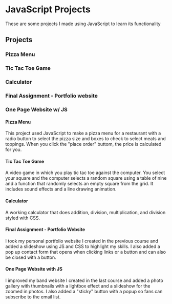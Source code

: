 # JavaScript Projects


These are some projects I made using JavaScript to learn its functionality

## Projects

### Pizza Menu
### Tic Tac Toe Game
### Calculator
### Final Assignment - Portfolio website
### One Page Website w/ JS
 
#### Pizza Menu

This project used JavaScript to make a pizza menu for a restaurant with a radio button to select the pizza size
and boxes to check to select meats and toppings. When you click the "place order" buttom, the price is calculated for you.

####  Tic Tac Toe Game

A video game in which you play tic tac toe against the computer. You select your square and the computer selects a 
random square using a table of nine and a function that randomly selects an empty square from the grid. It includes
sound effects and a line drawing animation.

####  Calculator

A working calculator that does addition, division, multiplication, and division styled with CSS.

####  Final Assignment - Portfolio Website

I took my personal portfolio website I created in the previous course and added a slideshow using JS and CSS to highlight my skills.
I also added a pop up contact form that opens when clicking links or a button and can also be closed with a button. 

####  One Page Website with JS

I improved my band website I created in the last course and added a photo gallery with thumbnails with a lightbox effect and
a slideshow for the zoomed in photos. I also added a "sticky" button with a popup so fans can subscribe to the email list.


